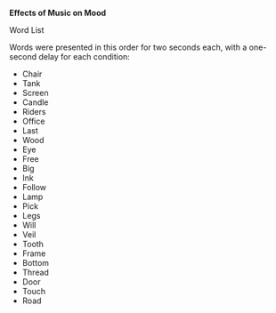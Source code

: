 **Effects of Music on Mood** 

Word List


Words were presented in this order for two seconds each, with a one-second delay for each condition:
  
  
* Chair   
* Tank   
* Screen   
* Candle   
* Riders   
* Office   
* Last   
* Wood   
* Eye   
* Free   
* Big   
* Ink  
* Follow  
* Lamp  
* Pick  
* Legs  
* Will   
* Veil   
* Tooth   
* Frame   
* Bottom   
* Thread   
* Door   
* Touch  
* Road
